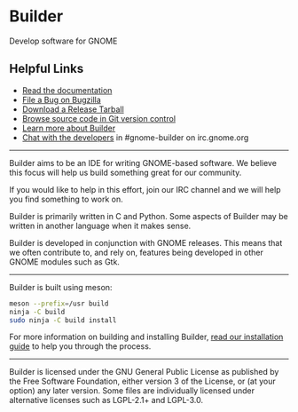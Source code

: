 # Builder

Develop software for GNOME

## Helpful Links

 * [Read the documentation](http://builder.readthedocs.io/en/latest/)
 * [File a Bug on Bugzilla](https://bugzilla.gnome.org/enter_bug.cgi?product=gnome-builder)
 * [Download a Release Tarball](https://download.gnome.org/sources/gnome-builder/)
 * [Browse source code in Git version control](https://git.gnome.org/browse/gnome-builder)
 * [Learn more about Builder](https://wiki.gnome.org/Apps/Builder)
 * [Chat with the developers](irc://irc.gnome.org/#gnome-builder) in #gnome-builder on irc.gnome.org

----

Builder aims to be an IDE for writing GNOME-based software.
We believe this focus will help us build something great for our community.

If you would like to help in this effort, join our IRC channel and we will help you find something to work on.

Builder is primarily written in C and Python.
Some aspects of Builder may be written in another language when it makes sense.

Builder is developed in conjunction with GNOME releases.
This means that we often contribute to, and rely on, features being developed in other GNOME modules such as Gtk.

----

Builder is built using meson:

```sh
meson --prefix=/usr build
ninja -C build
sudo ninja -C build install
```

For more information on building and installing Builder,
[read our installation guide](http://builder.readthedocs.io/en/latest/installation.html)
to help you through the process.

----

Builder is licensed under the GNU General Public License as published by the
Free Software Foundation, either version 3 of the License, or (at your option)
any later version. Some files are individually licensed under alternative
licenses such as LGPL-2.1+ and LGPL-3.0.

